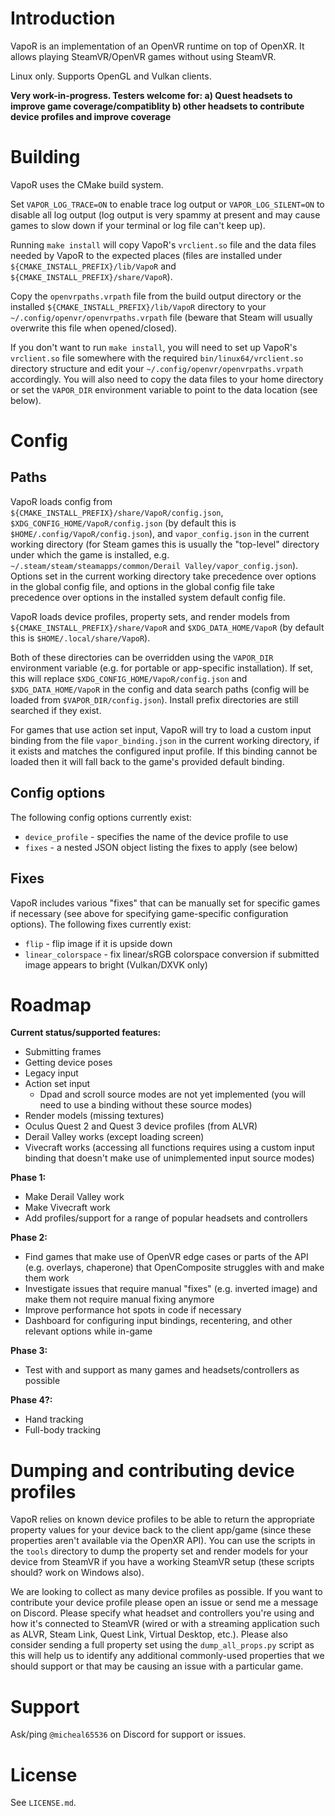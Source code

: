 # Introduction

VapoR is an implementation of an OpenVR runtime on top of OpenXR. It allows playing SteamVR/OpenVR games without using SteamVR.

Linux only. Supports OpenGL and Vulkan clients.

**Very work-in-progress. Testers welcome for: a) Quest headsets to improve game coverage/compatiblity b) other headsets to contribute device profiles and improve coverage**

# Building

VapoR uses the CMake build system.

Set `VAPOR_LOG_TRACE=ON` to enable trace log output or `VAPOR_LOG_SILENT=ON` to disable all log output (log output is very spammy at present and may cause games to slow down if your terminal or log file can't keep up).

Running `make install` will copy VapoR's `vrclient.so` file and the data files needed by VapoR to the expected places (files are installed under `${CMAKE_INSTALL_PREFIX}/lib/VapoR` and `${CMAKE_INSTALL_PREFIX}/share/VapoR`).

Copy the `openvrpaths.vrpath` file from the build output directory or the installed `${CMAKE_INSTALL_PREFIX}/lib/VapoR` directory to your `~/.config/openvr/openvrpaths.vrpath` file (beware that Steam will usually overwrite this file when opened/closed).

If you don't want to run `make install`, you will need to set up VapoR's `vrclient.so` file somewhere with the required `bin/linux64/vrclient.so` directory structure and edit your `~/.config/openvr/openvrpaths.vrpath` accordingly. You will also need to copy the data files to your home directory or set the `VAPOR_DIR` environment variable to point to the data location (see below).

# Config

## Paths

VapoR loads config from `${CMAKE_INSTALL_PREFIX}/share/VapoR/config.json`, `$XDG_CONFIG_HOME/VapoR/config.json` (by default this is `$HOME/.config/VapoR/config.json`), and `vapor_config.json` in the current working directory (for Steam games this is usually the "top-level" directory under which the game is installed, e.g. `~/.steam/steam/steamapps/common/Derail Valley/vapor_config.json`). Options set in the current working directory take precedence over options in the global config file, and options in the global config file take precedence over options in the installed system default config file.

VapoR loads device profiles, property sets, and render models from `${CMAKE_INSTALL_PREFIX}/share/VapoR` and `$XDG_DATA_HOME/VapoR` (by default this is `$HOME/.local/share/VapoR`).

Both of these directories can be overridden using the `VAPOR_DIR` environment variable (e.g. for portable or app-specific installation). If set, this will replace `$XDG_CONFIG_HOME/VapoR/config.json` and `$XDG_DATA_HOME/VapoR` in the config and data search paths (config will be loaded from `$VAPOR_DIR/config.json`). Install prefix directories are still searched if they exist.

For games that use action set input, VapoR will try to load a custom input binding from the file `vapor_binding.json` in the current working directory, if it exists and matches the configured input profile. If this binding cannot be loaded then it will fall back to the game's provided default binding.

## Config options

The following config options currently exist:
* `device_profile` - specifies the name of the device profile to use
* `fixes` - a nested JSON object listing the fixes to apply (see below)

## Fixes

VapoR includes various "fixes" that can be manually set for specific games if necessary (see above for specifying game-specific configuration options). The following fixes currently exist:
* `flip` - flip image if it is upside down
* `linear_colorspace` - fix linear/sRGB colorspace conversion if submitted image appears to bright (Vulkan/DXVK only)

# Roadmap

**Current status/supported features:**
* Submitting frames
* Getting device poses
* Legacy input
* Action set input
  - Dpad and scroll source modes are not yet implemented (you will need to use a binding without these source modes)
* Render models (missing textures)
* Oculus Quest 2 and Quest 3 device profiles (from ALVR)
* Derail Valley works (except loading screen)
* Vivecraft works (accessing all functions requires using a custom input binding that doesn't make use of unimplemented input source modes)

**Phase 1:**
* Make Derail Valley work
* Make Vivecraft work
* Add profiles/support for a range of popular headsets and controllers

**Phase 2:**
* Find games that make use of OpenVR edge cases or parts of the API (e.g. overlays, chaperone) that OpenComposite struggles with and make them work
* Investigate issues that require manual "fixes" (e.g. inverted image) and make them not require manual fixing anymore
* Improve performance hot spots in code if necessary
* Dashboard for configuring input bindings, recentering, and other relevant options while in-game

**Phase 3:**
* Test with and support as many games and headsets/controllers as possible

**Phase 4?:**
* Hand tracking
* Full-body tracking

# Dumping and contributing device profiles

VapoR relies on known device profiles to be able to return the appropriate property values for your device back to the client app/game (since these properties aren't available via the OpenXR API). You can use the scripts in the `tools` directory to dump the property set and render models for your device from SteamVR if you have a working SteamVR setup (these scripts should? work on Windows also).

We are looking to collect as many device profiles as possible. If you want to contribute your device profile please open an issue or send me a message on Discord. Please specify what headset and controllers you're using and how it's connected to SteamVR (wired or with a streaming application such as ALVR, Steam Link, Quest Link, Virtual Desktop, etc.). Please also consider sending a full property set using the `dump_all_props.py` script as this will help us to identify any additional commonly-used properties that we should support or that may be causing an issue with a particular game.

# Support

Ask/ping `@micheal65536` on Discord for support or issues.

# License

See `LICENSE.md`.

